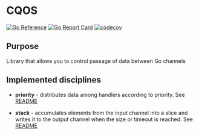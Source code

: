 # CQOS

[![Go Reference](https://pkg.go.dev/badge/github.com/akramarenkov/cqos.svg)](https://pkg.go.dev/github.com/akramarenkov/cqos)
[![Go Report Card](https://goreportcard.com/badge/github.com/akramarenkov/cqos)](https://goreportcard.com/report/github.com/akramarenkov/cqos)
[![codecov](https://codecov.io/gh/akramarenkov/cqos/branch/master/graph/badge.svg?token=2E4F42B30C)](https://codecov.io/gh/akramarenkov/cqos)

## Purpose

Library that allows you to control passage of data between Go channels

## Implemented disciplines

* **priority** - distributes data among handlers according to priority. See [README](./priority/README.md)

* **stack** - accumulates elements from the input channel into a slice and writes it to the output channel when the size or timeout is reached. See [README](./stack/README.md)
